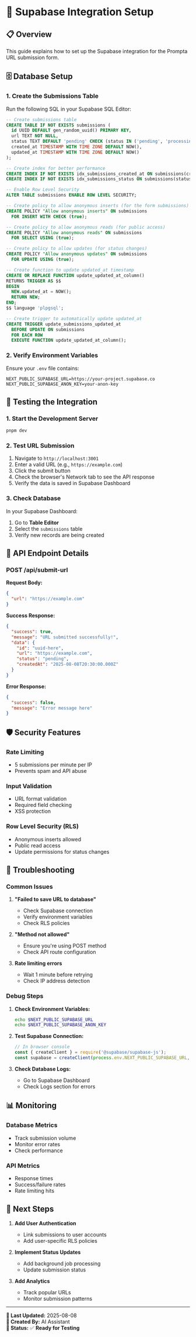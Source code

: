 # 🚀 Supabase Integration Setup

## 📋 **Overview**

This guide explains how to set up the Supabase integration for the Prompta URL submission form.

## 🗄️ **Database Setup**

### 1. Create the Submissions Table

Run the following SQL in your Supabase SQL Editor:

```sql
-- Create submissions table
CREATE TABLE IF NOT EXISTS submissions (
  id UUID DEFAULT gen_random_uuid() PRIMARY KEY,
  url TEXT NOT NULL,
  status TEXT DEFAULT 'pending' CHECK (status IN ('pending', 'processing', 'completed', 'failed')),
  created_at TIMESTAMP WITH TIME ZONE DEFAULT NOW(),
  updated_at TIMESTAMP WITH TIME ZONE DEFAULT NOW()
);

-- Create index for better performance
CREATE INDEX IF NOT EXISTS idx_submissions_created_at ON submissions(created_at);
CREATE INDEX IF NOT EXISTS idx_submissions_status ON submissions(status);

-- Enable Row Level Security
ALTER TABLE submissions ENABLE ROW LEVEL SECURITY;

-- Create policy to allow anonymous inserts (for the form submissions)
CREATE POLICY "Allow anonymous inserts" ON submissions
  FOR INSERT WITH CHECK (true);

-- Create policy to allow anonymous reads (for public access)
CREATE POLICY "Allow anonymous reads" ON submissions
  FOR SELECT USING (true);

-- Create policy to allow updates (for status changes)
CREATE POLICY "Allow anonymous updates" ON submissions
  FOR UPDATE USING (true);

-- Create function to update updated_at timestamp
CREATE OR REPLACE FUNCTION update_updated_at_column()
RETURNS TRIGGER AS $$
BEGIN
  NEW.updated_at = NOW();
  RETURN NEW;
END;
$$ language 'plpgsql';

-- Create trigger to automatically update updated_at
CREATE TRIGGER update_submissions_updated_at
  BEFORE UPDATE ON submissions
  FOR EACH ROW
  EXECUTE FUNCTION update_updated_at_column();
```

### 2. Verify Environment Variables

Ensure your `.env` file contains:

```env
NEXT_PUBLIC_SUPABASE_URL=https://your-project.supabase.co
NEXT_PUBLIC_SUPABASE_ANON_KEY=your-anon-key
```

## 🧪 **Testing the Integration**

### 1. Start the Development Server

```bash
pnpm dev
```

### 2. Test URL Submission

1. Navigate to `http://localhost:3001`
2. Enter a valid URL (e.g., `https://example.com`)
3. Click the submit button
4. Check the browser's Network tab to see the API response
5. Verify the data is saved in Supabase Dashboard

### 3. Check Database

In your Supabase Dashboard:
1. Go to **Table Editor**
2. Select the `submissions` table
3. Verify new records are being created

## 🔧 **API Endpoint Details**

### **POST /api/submit-url**

**Request Body:**
```json
{
  "url": "https://example.com"
}
```

**Success Response:**
```json
{
  "success": true,
  "message": "URL submitted successfully!",
  "data": {
    "id": "uuid-here",
    "url": "https://example.com",
    "status": "pending",
    "createdAt": "2025-08-08T20:30:00.000Z"
  }
}
```

**Error Response:**
```json
{
  "success": false,
  "message": "Error message here"
}
```

## 🛡️ **Security Features**

### **Rate Limiting**
- 5 submissions per minute per IP
- Prevents spam and API abuse

### **Input Validation**
- URL format validation
- Required field checking
- XSS protection

### **Row Level Security (RLS)**
- Anonymous inserts allowed
- Public read access
- Update permissions for status changes

## 🐛 **Troubleshooting**

### **Common Issues**

1. **"Failed to save URL to database"**
   - Check Supabase connection
   - Verify environment variables
   - Check RLS policies

2. **"Method not allowed"**
   - Ensure you're using POST method
   - Check API route configuration

3. **Rate limiting errors**
   - Wait 1 minute before retrying
   - Check IP address detection

### **Debug Steps**

1. **Check Environment Variables:**
   ```bash
   echo $NEXT_PUBLIC_SUPABASE_URL
   echo $NEXT_PUBLIC_SUPABASE_ANON_KEY
   ```

2. **Test Supabase Connection:**
   ```javascript
   // In browser console
   const { createClient } = require('@supabase/supabase-js');
   const supabase = createClient(process.env.NEXT_PUBLIC_SUPABASE_URL, process.env.NEXT_PUBLIC_SUPABASE_ANON_KEY);
   ```

3. **Check Database Logs:**
   - Go to Supabase Dashboard
   - Check Logs section for errors

## 📊 **Monitoring**

### **Database Metrics**
- Track submission volume
- Monitor error rates
- Check performance

### **API Metrics**
- Response times
- Success/failure rates
- Rate limiting hits

## 🚀 **Next Steps**

1. **Add User Authentication**
   - Link submissions to user accounts
   - Add user-specific RLS policies

2. **Implement Status Updates**
   - Add background job processing
   - Update submission status

3. **Add Analytics**
   - Track popular URLs
   - Monitor submission patterns

---

**📝 Last Updated:** 2025-08-08  
**👤 Created By:** AI Assistant  
**🎯 Status:** ✅ **Ready for Testing**
